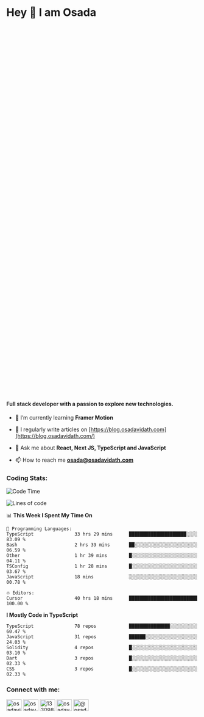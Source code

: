 <h1>Hey 👋  I am Osada</h1>
<h4 style="margin-top: 1000px;">Full stack developer with a passion to explore new technologies.</h4>


- 🌱 I’m currently learning **Framer Motion**

- 📝 I regularly write articles on [https://blog.osadavidath.com](https://blog.osadavidath.com/)

- 💬 Ask me about **React, Next JS, TypeScript and JavaScript**

- 📫 How to reach me **osada@osadavidath.com**

### Coding Stats: 

<!--START_SECTION:waka-->
![Code Time](http://img.shields.io/badge/Code%20Time-4%2C443%20hrs%2050%20mins-blue)

![Lines of code](https://img.shields.io/badge/From%20Hello%20World%20I%27ve%20Written-26.1%20million%20lines%20of%20code-blue)

📊 **This Week I Spent My Time On** 

```text
💬 Programming Languages: 
TypeScript               33 hrs 29 mins      █████████████████████░░░░   83.09 % 
Bash                     2 hrs 39 mins       ██░░░░░░░░░░░░░░░░░░░░░░░   06.59 % 
Other                    1 hr 39 mins        █░░░░░░░░░░░░░░░░░░░░░░░░   04.11 % 
TSConfig                 1 hr 28 mins        █░░░░░░░░░░░░░░░░░░░░░░░░   03.67 % 
JavaScript               18 mins             ░░░░░░░░░░░░░░░░░░░░░░░░░   00.78 % 

🔥 Editors: 
Cursor                   40 hrs 18 mins      █████████████████████████   100.00 % 
```

**I Mostly Code in TypeScript** 

```text
TypeScript               78 repos            ███████████████░░░░░░░░░░   60.47 % 
JavaScript               31 repos            ██████░░░░░░░░░░░░░░░░░░░   24.03 % 
Solidity                 4 repos             █░░░░░░░░░░░░░░░░░░░░░░░░   03.10 % 
Dart                     3 repos             █░░░░░░░░░░░░░░░░░░░░░░░░   02.33 % 
CSS                      3 repos             █░░░░░░░░░░░░░░░░░░░░░░░░   02.33 % 
```




<!--END_SECTION:waka-->

<h3 align="left">Connect with me:</h3>
<p align="left">
<a href="https://twitter.com/osadavc" target="blank"><img align="center" src="https://raw.githubusercontent.com/rahuldkjain/github-profile-readme-generator/master/src/images/icons/Social/twitter.svg" alt="osadavidath" height="30" width="40" /></a>
<a href="https://linkedin.com/in/osadavc" target="blank"><img align="center" src="https://raw.githubusercontent.com/rahuldkjain/github-profile-readme-generator/master/src/images/icons/Social/linked-in-alt.svg" alt="osadavc" height="30" width="40" /></a>
<a href="https://stackoverflow.com/users/13309879" target="blank"><img align="center" src="https://raw.githubusercontent.com/rahuldkjain/github-profile-readme-generator/master/src/images/icons/Social/stack-overflow.svg" alt="13309879" height="30" width="40" /></a>
<a href="https://instagram.com/osadavc" target="blank"><img align="center" src="https://raw.githubusercontent.com/rahuldkjain/github-profile-readme-generator/master/src/images/icons/Social/instagram.svg" alt="osadavc" height="30" width="40" /></a>
<a href="https://hashnode.com/@osadavc" target="blank"><img align="center" src="https://raw.githubusercontent.com/danielcranney/readme-generator/main/public/icons/socials/hashnode.svg" alt="@osadavc" height="30" width="40" /></a>
</p>
